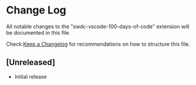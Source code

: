 # Change Log

All notable changes to the "swdc-vscode-100-days-of-code" extension will be documented in this file.

Check [Keep a Changelog](http://keepachangelog.com/) for recommendations on how to structure this file.

## [Unreleased]

- Initial release